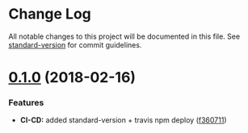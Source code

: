 # Change Log

All notable changes to this project will be documented in this file. See [standard-version](https://github.com/conventional-changelog/standard-version) for commit guidelines.

<a name="0.1.0"></a>
# [0.1.0](https://github.com/srfrnk/re-tree/compare/v0.0.2...v0.1.0) (2018-02-16)


### Features

* **CI-CD:** added standard-version + travis npm deploy ([f360711](https://github.com/srfrnk/re-tree/commit/f360711))
